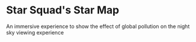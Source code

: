 # Star Squad's Star Map
An immersive experience to show the effect of global pollution on the night sky viewing experience
